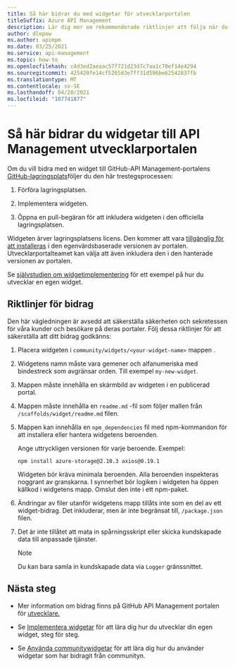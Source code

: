 ```yaml
---
title: Så här bidrar du med widgetar för utvecklarportalen
titleSuffix: Azure API Management
description: Lär dig mer om rekommenderade riktlinjer att följa när du bidrar med en widget API Management lagringsplatsen för utvecklarportalen.
author: dlepow
ms.author: apimpm
ms.date: 03/25/2021
ms.service: api-management
ms.topic: how-to
ms.openlocfilehash: c4d3ed2aeaac57f721d23d7c7aa1c70ef14e4294
ms.sourcegitcommit: 425420fe14cf5265d3e7ff31d596be62542837fb
ms.translationtype: MT
ms.contentlocale: sv-SE
ms.lasthandoff: 04/20/2021
ms.locfileid: "107741877"
---
```

# <a name="how-to-contribute-widgets-to-the-api-management-developer-portal"></a>Så här bidrar du widgetar till API Management utvecklarportalen

Om du vill bidra med en widget till GitHub-API Management-portalens [GitHub-lagringsplats](https://github.com/Azure/api-management-developer-portal)följer du den här trestegsprocessen:

1. Förföra lagringsplatsen.

1. Implementera widgeten.

1. Öppna en pull-begäran för att inkludera widgeten i den officiella lagringsplatsen.

Widgeten ärver lagringsplatsens licens. Den kommer att vara [tillgänglig för att installeras](developer-portal-use-community-widgets.md) i den egenvärdsbaserade versionen av portalen. Utvecklarportalteamet kan välja att även inkludera den i den hanterade versionen av portalen.

Se [självstudien om widgetimplementering](developer-portal-implement-widgets.md) för ett exempel på hur du utvecklar en egen widget.

## <a name="contribution-guidelines"></a>Riktlinjer för bidrag

Den här vägledningen är avsedd att säkerställa säkerheten och sekretessen för våra kunder och besökare på deras portaler. Följ dessa riktlinjer för att säkerställa att ditt bidrag godkänns:

1. Placera widgeten i `community/widgets/<your-widget-name>` mappen .

1. Widgetens namn måste vara gemener och alfanumeriska med bindestreck som avgränsar orden. Till exempel `my-new-widget`.

1. Mappen måste innehålla en skärmbild av widgeten i en publicerad portal.

1. Mappen måste innehålla en `readme.md` -fil som följer mallen från `/scaffolds/widget/readme.md` filen.

1. Mappen kan innehålla en `npm_dependencies` fil med npm-kommandon för att installera eller hantera widgetens beroenden.

    Ange uttryckligen versionen för varje beroende. Exempel:  

    ```console
    npm install azure-storage@2.10.3 axios@0.19.1
    ```

    Widgeten bör kräva minimala beroenden. Alla beroenden inspekteras noggrant av granskarna. I synnerhet bör logiken i widgeten ha öppen källkod i widgetens mapp. Omslut den inte i ett npm-paket.

1. Ändringar av filer utanför widgetens mapp tillåts inte som en del av ett widget-bidrag. Det inkluderar, men är inte begränsat till, `/package.json` filen.

1. Det är inte tillåtet att mata in spårningsskript eller skicka kundskapade data till anpassade tjänster.

    > [!NOTE]
    > Du kan bara samla in kundskapade data via `Logger` gränssnittet.

## <a name="next-steps"></a>Nästa steg

- Mer information om bidrag finns på GitHub API Management portalen för [utvecklare.](https://github.com/Azure/api-management-developer-portal/)

- Se [Implementera widgetar](developer-portal-implement-widgets.md) för att lära dig hur du utvecklar din egen widget, steg för steg.

- Se [Använda communitywidgetar](developer-portal-use-community-widgets.md) för att lära dig hur du använder widgetar som har bidragit från communityn.